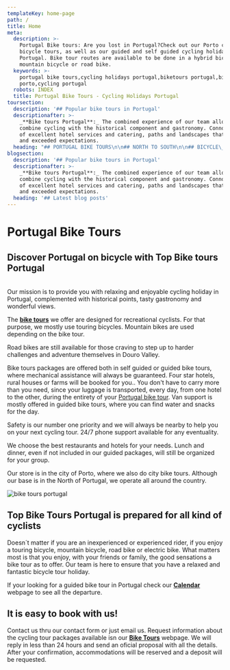 ```yaml
---
templateKey: home-page
path: /
title: Home
meta:
  description: >-
    Portugal Bike tours: Are you lost in Portugal?Check out our Porto city
    bicycle tours, as well as our guided and self guided cycling holidays in
    Portugal. Bike tour routes are available to be done in a hybrid bicycle,
    mountain bicycle or road bike.
  keywords: >-
    portugal bike tours,cycling holidays portugal,biketours portugal,bike tours
    porto,cycling portugal
  robots: INDEX
  title: Portugal Bike Tours - Cycling Holidays Portugal
toursection:
  description: '## Popular bike tours in Portugal'
  descriptionafter: >-
    _**Bike tours Portugal**:_ The combined experience of our team allows us to
    combine cycling with the historical component and gastronomy. Connoisseurs
    of excellent hotel services and catering, paths and landscapes that surprise
    and exceeded expectations.
  heading: "## PORTUGAL BIKE TOURS\n\n## NORTH TO SOUTH\n\n## BICYCLE\_HOLIDAYS PORTUGAL"
blogsection:
  description: '## Popular bike tours in Portugal'
  descriptionafter: >-
    _**Bike tours Portugal**:_ The combined experience of our team allows us to
    combine cycling with the historical component and gastronomy. Connoisseurs
    of excellent hotel services and catering, paths and landscapes that surprise
    and exceeded expectations.
  heading: '## Latest blog posts'
---
```

# Portugal Bike Tours

## Discover Portugal on bicycle with Top Bike tours Portugal

\
Our mission is to provide you with relaxing and enjoyable cycling holiday in Portugal, complemented with historical points, tasty gastronomy and wonderful views.

The [**bike tours**](https://topbiketoursportugal.com/bike-tours-in-portugal/) we offer are designed for recreational cyclists. For that purpose, we mostly use touring bicycles. Mountain bikes are used depending on the bike tour.

Road bikes are still available for those craving to step up to harder challenges and adventure themselves in Douro Valley.

Bike tours packages are offered both in self guided or guided bike tours, where mechanical assistance will always be guaranteed. Four star hotels, rural houses or farms will be booked for you.. You don't have to carry more than you need, since your luggage is transported, every day, from one hotel to the other, during the entirety of your [Portugal bike tour](https://topbiketoursportugal.com/bike-tours-in-portugal/). Van support is mostly offered in guided bike tours, where you can find water and snacks for the day.

Safety is our number one priority and we will always be nearby to help you on your next cycling tour. 24/7 phone support available for any eventuality.

We choose the best restaurants and hotels for your needs. Lunch and dinner, even if not included in our guided packages, will still be organized for your group.

Our store is in the city of Porto, where we also do city bike tours. Although our base is in the North of Portugal, we operate all around the country.

![bike tours portugal](/img/bike-tours-in-portugal.jpg "bike tours portugal")

## Top Bike Tours Portugal is prepared for all kind of cyclists

Doesn´t matter if you are an inexperienced or experienced rider, if you enjoy a touring bicycle, mountain bicycle, road bike or electric bike. What matters most is that you enjoy, with your friends or family, the good sensations a bike tour as to offer. Our team is here to ensure that you have a relaxed and fantastic bicycle tour holiday. 

If your looking for a guided bike tour in Portugal check our [**Calendar**](https://topbiketoursportugal.com/guided-bike-tours-calendar-portugal/) webpage to see all the departure.

## It is easy to book with us!

Contact us thru our contact form or just email us. Request information about the cycling tour packages available isn our [**Bike Tours**](https://topbiketoursportugal.com/bike-tours-in-portugal/) webpage. We will reply in less than 24 hours and send an oficial proposal with all the details. After your confirmation, accommodations will be reserved and a deposit will be requested.
